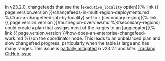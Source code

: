 In v23.2.0, changefeeds that use the [`execution_locality` option]({% link {{ page.version.version }}/changefeeds-in-multi-region-deployments.md %}#run-a-changefeed-job-by-locality) set to a [secondary region]({% link {{ page.version.version }}/multiregion-overview.md %}#secondary-regions) could create a plan that assigns most of the ranges to an [aggregator]({% link {{ page.version.version }}/how-does-an-enterprise-changefeed-work.md %}) on the coordinator node. This leads to an unbalanced plan and slow changefeed progress, particularly when the table is large and has many ranges. This issue is [partially mitigated](https://github.com/cockroachdb/cockroach/commit/5d7714a03a891c9fd5746fb876c39dced4f47205) in v23.2.1 and later. [Tracking GitHub Issue](https://github.com/cockroachdb/cockroach/issues/124822)